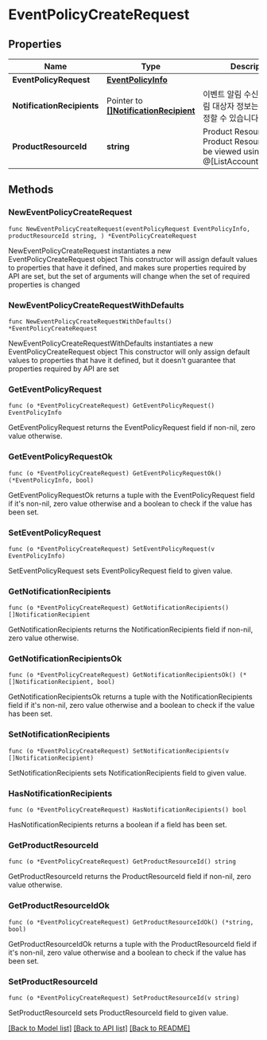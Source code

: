 # EventPolicyCreateRequest

## Properties

Name | Type | Description | Notes
------------ | ------------- | ------------- | -------------
**EventPolicyRequest** | [**EventPolicyInfo**](EventPolicyInfo.md) |  | 
**NotificationRecipients** | Pointer to [**[]NotificationRecipient**](NotificationRecipient.md) | 이벤트 알림 수신인 정보 - 알림 대상자 정보는 10개까지 지정할 수 있습니다. | [optional] 
**ProductResourceId** | **string** | Product Resource ID - Product Resource ID can be viewed using @[ListAccountResources]. | 

## Methods

### NewEventPolicyCreateRequest

`func NewEventPolicyCreateRequest(eventPolicyRequest EventPolicyInfo, productResourceId string, ) *EventPolicyCreateRequest`

NewEventPolicyCreateRequest instantiates a new EventPolicyCreateRequest object
This constructor will assign default values to properties that have it defined,
and makes sure properties required by API are set, but the set of arguments
will change when the set of required properties is changed

### NewEventPolicyCreateRequestWithDefaults

`func NewEventPolicyCreateRequestWithDefaults() *EventPolicyCreateRequest`

NewEventPolicyCreateRequestWithDefaults instantiates a new EventPolicyCreateRequest object
This constructor will only assign default values to properties that have it defined,
but it doesn't guarantee that properties required by API are set

### GetEventPolicyRequest

`func (o *EventPolicyCreateRequest) GetEventPolicyRequest() EventPolicyInfo`

GetEventPolicyRequest returns the EventPolicyRequest field if non-nil, zero value otherwise.

### GetEventPolicyRequestOk

`func (o *EventPolicyCreateRequest) GetEventPolicyRequestOk() (*EventPolicyInfo, bool)`

GetEventPolicyRequestOk returns a tuple with the EventPolicyRequest field if it's non-nil, zero value otherwise
and a boolean to check if the value has been set.

### SetEventPolicyRequest

`func (o *EventPolicyCreateRequest) SetEventPolicyRequest(v EventPolicyInfo)`

SetEventPolicyRequest sets EventPolicyRequest field to given value.


### GetNotificationRecipients

`func (o *EventPolicyCreateRequest) GetNotificationRecipients() []NotificationRecipient`

GetNotificationRecipients returns the NotificationRecipients field if non-nil, zero value otherwise.

### GetNotificationRecipientsOk

`func (o *EventPolicyCreateRequest) GetNotificationRecipientsOk() (*[]NotificationRecipient, bool)`

GetNotificationRecipientsOk returns a tuple with the NotificationRecipients field if it's non-nil, zero value otherwise
and a boolean to check if the value has been set.

### SetNotificationRecipients

`func (o *EventPolicyCreateRequest) SetNotificationRecipients(v []NotificationRecipient)`

SetNotificationRecipients sets NotificationRecipients field to given value.

### HasNotificationRecipients

`func (o *EventPolicyCreateRequest) HasNotificationRecipients() bool`

HasNotificationRecipients returns a boolean if a field has been set.

### GetProductResourceId

`func (o *EventPolicyCreateRequest) GetProductResourceId() string`

GetProductResourceId returns the ProductResourceId field if non-nil, zero value otherwise.

### GetProductResourceIdOk

`func (o *EventPolicyCreateRequest) GetProductResourceIdOk() (*string, bool)`

GetProductResourceIdOk returns a tuple with the ProductResourceId field if it's non-nil, zero value otherwise
and a boolean to check if the value has been set.

### SetProductResourceId

`func (o *EventPolicyCreateRequest) SetProductResourceId(v string)`

SetProductResourceId sets ProductResourceId field to given value.



[[Back to Model list]](../README.md#documentation-for-models) [[Back to API list]](../README.md#documentation-for-api-endpoints) [[Back to README]](../README.md)


